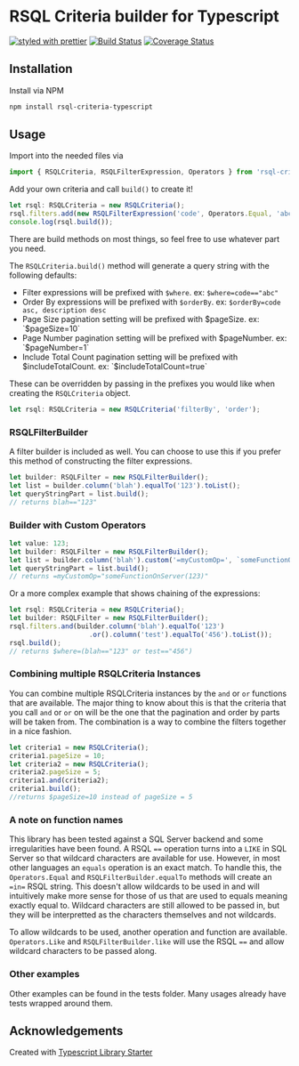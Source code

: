 # RSQL Criteria builder for Typescript

[![styled with prettier](https://img.shields.io/badge/styled_with-prettier-ff69b4.svg)](https://github.com/prettier/prettier)
[![Build Status](https://travis-ci.org/tylerhubert/rsql-criteria-typescript.svg?branch=master)](https://travis-ci.org/tylerhubert/rsql-criteria-typescript)
[![Coverage Status](https://coveralls.io/repos/github/tylerhubert/rsql-criteria-typescript/badge.svg?branch=master)](https://coveralls.io/github/tylerhubert/rsql-criteria-typescript?branch=master)


## Installation
Install via NPM
```bash
npm install rsql-criteria-typescript
```

## Usage
Import into the needed files via 
```javascript
import { RSQLCriteria, RSQLFilterExpression, Operators } from 'rsql-criteria-typescript';
```

Add your own criteria and call `build()` to create it!
```javascript
let rsql: RSQLCriteria = new RSQLCriteria();
rsql.filters.add(new RSQLFilterExpression('code', Operators.Equal, 'abc'));
console.log(rsql.build());
```

There are build methods on most things, so feel free to use whatever part you need.

The `RSQLCriteria.build()` method will generate a query string with the following defaults:
* Filter expressions will be prefixed with `$where`.  ex: `$where=code=="abc"`
* Order By expressions will be prefixed with `$orderBy`.  ex: `$orderBy=code asc, description desc`
* Page Size pagination setting will be prefixed with $pageSize.  ex: `$pageSize=10`
* Page Number pagination setting will be prefixed with $pageNumber.  ex: `$pageNumber=1`
* Include Total Count pagination setting will be prefixed with $includeTotalCount.  ex: `$includeTotalCount=true`

These can be overridden by passing in the prefixes you would like when creating the `RSQLCriteria` object.
```javascript
let rsql: RSQLCriteria = new RSQLCriteria('filterBy', 'order');
```

### RSQLFilterBuilder
A filter builder is included as well.  You can choose to use this if you prefer this method of constructing
the filter expressions.

```javascript
let builder: RSQLFilter = new RSQLFilterBuilder();
let list = builder.column('blah').equalTo('123').toList();
let queryStringPart = list.build();
// returns blah=="123"
```


### Builder with Custom Operators

```javascript
let value: 123;
let builder: RSQLFilter = new RSQLFilterBuilder();
let list = builder.column('blah').custom('=myCustomOp=', `someFunctionOnServer(${value})`).toList();
let queryStringPart = list.build();
// returns =myCustomOp="someFunctionOnServer(123)"
```


Or a more complex example that shows chaining of the expressions:
```javascript
let rsql: RSQLCriteria = new RSQLCriteria();
let builder: RSQLFilter = new RSQLFilterBuilder();
rsql.filters.and(builder.column('blah').equalTo('123')
                    .or().column('test').equalTo('456').toList());
rsql.build();
// returns $where=(blah=="123" or test=="456")
 ```

### Combining multiple RSQLCriteria Instances
You can combine multiple RSQLCriteria instances by the `and` or `or` functions that are available.  The major thing to know about this is that the criteria that you call `and` or `or` on will be the one that the pagination and order by parts will be taken from.  The combination is a way to combine the filters together in a nice fashion.
```javascript
let criteria1 = new RSQLCriteria();
criteria1.pageSize = 10;
let criteria2 = new RSQLCriteria();
criteria2.pageSize = 5;
criteria1.and(criteria2);
criteria1.build();
//returns $pageSize=10 instead of pageSize = 5
```


### A note on function names
This library has been tested against a SQL Server backend and some irregularities have been found.  A RSQL `==` operation turns into a `LIKE` in SQL Server so that wildcard characters are available for use.  However, in most other languages an `equals` operation is an exact match.  To handle this, the `Operators.Equal` and `RSQLFilterBuilder.equalTo` methods will create an `=in=` RSQL string.  This doesn't allow wildcards to be used in and will intuitively make more sense for those of us that are used to equals meaning exactly equal to.  Wildcard characters are still allowed to be passed in, but they will be interpretted as the characters themselves and not wildcards.

To allow wildcards to be used, another operation and function are available.  `Operators.Like` and `RSQLFilterBuilder.like` will use the RSQL `==` and allow wildcard characters to be passed along.

### Other examples
Other examples can be found in the tests folder.  Many usages already have tests wrapped around them.


## Acknowledgements
Created with [Typescript Library Starter](https://github.com/alexjoverm/typescript-library-starter.git)
